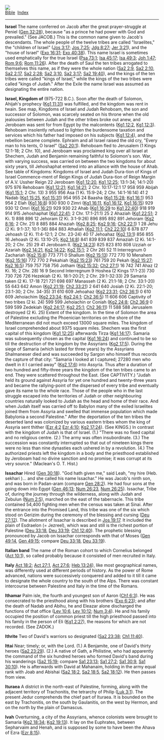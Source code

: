 [![](../../cdshop/ithlogo.png)](../../index)  
[Bible](../index)  [Index](index) 

------------------------------------------------------------------------

<span id="000">**Israel**</span> The name conferred on Jacob after the
great prayer-struggle at Peniel ([Gen 32:28](../kjv/gen032.htm#028)),
because "as a prince he had power with God and prevailed." (See JACOB.)
This is the common name given to Jacob's descendants. The whole people
of the twelve tribes are called "Israelites," the "children of Israel"
([Jos 3:17](../kjv/jos003.htm#017); [Jos 7:25](../kjv/jos007.htm#025);
[Jdg 8:27](../kjv/jdg008.htm#027); [Jer 3:21](../kjv/jer003.htm#021)),
and the "house of Israel" ([Exo 16:31](../kjv/exo016.htm#031); [Exo
40:38](../kjv/exo040.htm#038)). This name Israel is sometimes used
emphatically for the true Israel ([Psa 73:1](../kjv/psa073.htm#001);
[Isa 45:17](../kjv/isa045.htm#017); [Isa 49:3](../kjv/isa049.htm#003);
[Joh 1:47](../kjv/joh001.htm#047); [Rom 9:6](../kjv/rom009.htm#006);
[Rom 11:26](../kjv/rom011.htm#026)). After the death of Saul the ten
tribes arrogated to themselves this name, as if they were the whole
nation ([Sa2 2:9](../kjv/sa2002.htm#009), [Sa2
2:10](../kjv/sa2002.htm#010), [Sa2 2:17](../kjv/sa2002.htm#017), [Sa2
2:28](../kjv/sa2002.htm#028); [Sa2 3:10](../kjv/sa2003.htm#010), [Sa2
3:17](../kjv/sa2003.htm#017); [Sa2 19:40](../kjv/sa2019.htm#040)), and
the kings of the ten tribes were called "kings of Israel," while the
kings of the two tribes were called "kings of Judah." After the Exile
the name Israel was assumed as designating the entire nation.

<span id="001">**Israel, Kingdom of**</span> (975-722 B.C.). Soon after
the death of Solomon, Ahijah's prophecy ([Kg1
11:31](../kjv/kg1011.htm#031)) was fulfilled, and the kingdom was rent
in twain. See map, Kingdoms of Israel and Judah Rehoboam, the son and
successor of Solomon, was scarcely seated on his throne when the old
jealousies between Judah and the other tribes broke out anew, and
Jeroboam was sent for from Egypt by the malcontents ([Kg1
12:2](../kjv/kg1012.htm#002), [Kg1 12:3](../kjv/kg1012.htm#003)).
Rehoboam insolently refused to lighten the burdensome taxation and
services which his father had imposed on his subjects ([Kg1
12:4](../kjv/kg1012.htm#004)), and the rebellion became complete.
Ephraim and all Israel raised the old cry, "Every man to his tents, O
Israel" ([Sa2 20:1](../kjv/sa2020.htm#001)). Rehoboam fled to Jerusalem
(1 Kings 12:1-18; 2 Chr. 10), and Jeroboam was proclaimed king over all
Israel at Shechem, Judah and Benjamin remaining faithful to Solomon's
son. War, with varying success, was carried on between the two kingdoms
for about sixty years, till Jehoshaphat entered into an alliance with
the house of Ahab. See table of Kingdoms: Kingdoms of Israel and Judah
Dura-tion of Kings of Israel Commence-ment of Reign Kings of Judah
Dura-tion of Reign Margin of A.V. Ussher Reign 22 Jeroboam ([Kg1
12:20](../kjv/kg1012.htm#020), [Kg1 12:25](../kjv/kg1012.htm#025);
13:1-34; 14:1-20) 975 976 Rehoboam ([Kg1 12:21](../kjv/kg1012.htm#021);
[Kg1 14:21](../kjv/kg1014.htm#021); 2 Chr. 10:17-12:1 17 958 959 Abijah
([Kg1 15:1](../kjv/kg1015.htm#001); 2 Chr. 13) 3 955 956 Asa (1 Ki.
15:9-24; 2 Chr. 14:1-16:14) 41 2 Nadab ([Kg1
15:25](../kjv/kg1015.htm#025), [Kg1 15:31](../kjv/kg1015.htm#031)) 954
955 24 Baasha ([Kg1 15:28](../kjv/kg1015.htm#028); [Kg1
16:1](../kjv/kg1016.htm#001)) 953 954 2 Elah ([Kg1
16:8](../kjv/kg1016.htm#008)) 930 930 0 Zimri ([Kg1
16:11](../kjv/kg1016.htm#011), [Kg1 16:12](../kjv/kg1016.htm#012), [Kg1
16:15](../kjv/kg1016.htm#015)) 929 930 12 Omri ([Kg1
16:21](../kjv/kg1016.htm#021)) 929 930 22 Ahab ([Kg1
16:29](../kjv/kg1016.htm#029) to [Kg1 22:40](../kjv/kg1022.htm#040)) 918
919 914 915 Jehoshaphat ([Kg1 22:41](../kjv/kg1022.htm#041); 2 Chr.
17:1-21:1) 25 2 Ahaziah ([Kg1 22:51](../kjv/kg1022.htm#051); 2 Ki. 1)
898 896 12 Jehoram (2 Ki. 3:1-9:26) 896 895 892 891 Jehoram ([Kg2
8:16](../kjv/kg2008.htm#016); 2 Chr. 21) 8 885 884 Ahaziah ([Kg2
8:25](../kjv/kg2008.htm#025); [Kg2 9:16](../kjv/kg2009.htm#016); [Ch2
22:1](../kjv/ch2022.htm#001)) 1 28 Jehu (2 Ki. 9:1-37; 10:1-36) 884 883
Athaliah ([Kg2 11:1](../kjv/kg2011.htm#001); [Ch2
22:10](../kjv/ch2022.htm#010)) 6 878 877 Jehoash (2 Ki. 11:4-12:1; 2
Chr. 23-24) 40 17 Jehoahaz ([Kg2 13:1](../kjv/kg2013.htm#001)) 856 855
16 Jehoash (2 Ki. 13:10-25; [Kg2 14:8](../kjv/kg2014.htm#008)) 841 839
839 837 Amaziah (2 Ki. 14:1-20; 2 Chr. 25) 29 41 Jeroboam II. ([Kg2
14:23](../kjv/kg2014.htm#023)) 825 823 810 808 Uzziah or Azariah ([Kg2
14:21](../kjv/kg2014.htm#021), [Kg2 14:22](../kjv/kg2014.htm#022); [Kg2
15:1](../kjv/kg2015.htm#001); 2 Chr 26) 52 11 Interregnum 0 Zachariah
([Kg2 15:8](../kjv/kg2015.htm#008)) 773 771 0 Shallum ([Kg2
15:13](../kjv/kg2015.htm#013)) 772 770 10 Menahem ([Kg2
15:16](../kjv/kg2015.htm#016)) 772 770 2 Pekahiah ([Kg2
15:23](../kjv/kg2015.htm#023)) 761 759 20 Pekah ([Kg2
15:27](../kjv/kg2015.htm#027); [Kg2 16:5](../kjv/kg2016.htm#005)) 759
757 758 756 Jotham ([Kg2 15:32](../kjv/kg2015.htm#032); [Ch2
27:1](../kjv/ch2027.htm#001)) 16 742 741 Ahaz (2 Ki. 16; 2 Chr. 28) 16 9
Second Interregnum 9 Hoshea (2 Kings 17:1-23) 730 730 726 726 Hezekiah
(2 Ki. 18:1-20:21; 2 Chr. 29:1-32:33) 29 Samaria taken (2 Ki. 17-18 721
721 698 697 Manasseh (2 Ki. 21:1-18; 2 Chr. 33:1-20) 55 643 642 Amon
([Kg2 21:19](../kjv/kg2021.htm#019); [Ch2 33:21](../kjv/ch2033.htm#021))
2 641 640 Josiah (2 Ki. 22:1-20; 23:1-30; 2 Chr. 34-35) 31 610 609
Jehoahaz ([Kg2 23:31](../kjv/kg2023.htm#031); [Ch2
36:1](../kjv/ch2036.htm#001)) 0 610 609 Jehoiachim ([Kg2
23:34](../kjv/kg2023.htm#034); [Kg2 24:1](../kjv/kg2024.htm#001); [Ch2
36:5](../kjv/ch2036.htm#005)) 11 606 606 Captivity of two tribes (2 ki.
24) 599 599 Jehoiachin or Coniah ([Kg2 24:8](../kjv/kg2024.htm#008);
[Ch2 36:9](../kjv/ch2036.htm#009) 0 599 599 Zedekiah ([Kg2
24:17](../kjv/kg2024.htm#017); [Kg2 25:1](../kjv/kg2025.htm#001); [Ch2
36:11](../kjv/ch2036.htm#011)) 11 588 588 Jerusalem destroyed (2 Ki. 25)
Extent of the kingdom. In the time of Solomon the area of Palestine
excluding the Phoenician territories on the shore of the Mediterranean
did not much exceed 13000 square miles. The kingdom of Israel
comprehended about 9375 square miles. Shechem was the first capital of
this kingdom ([Kg1 12:25](../kjv/kg1012.htm#025)) afterwards Tirza ([Kg1
14:17](../kjv/kg1014.htm#017)). Samaria was subsequently chosen as the
capital ([Kg1 16:24](../kjv/kg1016.htm#024)) and continued to be so till
the destruction of the kingdom by the Assyrians ([Kg2
17:5](../kjv/kg2017.htm#005)). During the siege of Samaria (which lasted
for three years) by the Assyrians Shalmaneser died and was succeeded by
Sargon who himself thus records the capture of that city: "Samaria I
looked at I captured; 27280 men who dwelt in it I carried away" ([Kg2
17:6](../kjv/kg2017.htm#006)) into Assyria. Thus after a duration of two
hundred and fifty-three years the kingdom of the ten tribes came to an
end. They were scattered throughout the East. (See CAPTIVITY.) "Judah
held its ground against Assyria for yet one hundred and twenty-three
years and became the rallying-point of the dispersed of every tribe and
eventually gave its name to the whole race. Those of the people who in
the last struggle escaped into the territories of Judah or other
neighbouring countries naturally looked to Judah as the head and home of
their race. And when Judah itself was carried off to Babylon many of the
exiled Israelites joined them from Assyria and swelled that immense
population which made Babylonia a second Palestine." After the
deportation of the ten tribes the deserted land was colonized by various
eastern tribes whom the king of Assyria sent thither ([Ezr
4:2](../kjv/ezr004.htm#002) [Ezr 4:10](../kjv/ezr004.htm#010); [Kg2
17:24](../kjv/kg2017.htm#024)). (See KINGS.) In contrast with the
kingdom of Judah is that of Israel. (1.) "There was no fixed capital and
no religious centre. (2.) The army was often insubordinate. (3.) The
succession was constantly interrupted so that out of nineteen kings
there were no less than nine dynasties each ushered in by a revolution.
(4.) The authorized priests left the kingdom in a body and the
priesthood established by Jeroboam had no divine sanction and no
promise; it was corrupt at its very source." (Maclean's O. T. Hist.)

<span id="002">**Issachar**</span> Hired ([Gen
30:18](../kjv/gen030.htm#018)). "God hath given me," said Leah, "my hire
(Heb. sekhari )... and she called his name Issachar." He was Jacob's
ninth son, and was born in Padan-aram (compare [Gen
28:2](../kjv/gen028.htm#002)). He had four sons at the going down into
Egypt ([Gen 46:13](../kjv/gen046.htm#013); [Num
26:23](../kjv/num026.htm#023), [Num 26:25](../kjv/num026.htm#025)).
Issachar, Tribe of, during the journey through the wilderness, along
with Judah and Zebulun ([Num 2:5](../kjv/num002.htm#005)), marched on
the east of the tabernacle. This tribe contained 54,400 fighting men
when the census was taken at Sinai. After the entrance into the Promised
Land, this tribe was one of the six which stood on Gerizim during the
ceremony of the blessing and cursing ([Deu
27:12](../kjv/deu027.htm#012)). The allotment of Issachar is described
in [Jos 19:17](../kjv/jos019.htm#017). It included the plain of
Esdraelon (= Jezreel), which was and still is the richest portion of
Palestine ([Deu 33:18](../kjv/deu033.htm#018), [Deu
33:19](../kjv/deu033.htm#019); [Ch1 12:40](../kjv/ch1012.htm#040)). The
prophetic blessing pronounced by Jacob on Issachar corresponds with that
of Moses ([Gen 49:14](../kjv/gen049.htm#014), [Gen
49:15](../kjv/gen049.htm#015); compare [Deu
33:18](../kjv/deu033.htm#018), [Deu 33:19](../kjv/deu033.htm#019)).

<span id="003">**Italian band**</span> The name of the Roman cohort to
which Cornelius belonged ([Act 10:1](../kjv/act010.htm#001)), so called
probably because it consisted of men recruited in Italy.

<span id="004">**Italy**</span> [Act 18:2](../kjv/act018.htm#002); [Act
27:1](../kjv/act027.htm#001), [Act 27:6](../kjv/act027.htm#006); [Heb
13:24](../kjv/heb013.htm#024)), like most geographical names, was
differently used at different periods of history. As the power of Rome
advanced, nations were successively conquered and added to it till it
came to designate the whole country to the south of the Alps. There was
constant intercourse between Palestine and Italy in the time of the
Romans.

<span id="005">**Ithamar**</span> Palm isle, the fourth and youngest son
of Aaron ([Ch1 6:3](../kjv/ch1006.htm#003)). He was consecrated to the
priesthood along with his brothers ([Exo 6:23](../kjv/exo006.htm#023));
and after the death of Nadab and Abihu, he and Eleazar alone discharged
the functions of that office ([Lev 10:6](../kjv/lev010.htm#006), [Lev
10:12](../kjv/lev010.htm#012); [Num 3:4](../kjv/num003.htm#004)). He and
his family occupied the position of common priest till the high
priesthood passed into his family in the person of Eli ([Kg1
2:27](../kjv/kg1002.htm#027)), the reasons for which are not recorded.
(See ZADOK.)

<span id="006">**Ithrite**</span> Two of David's warriors so designated
([Sa2 23:38](../kjv/sa2023.htm#038); [Ch1
11:40](../kjv/ch1011.htm#040)).

<span id="007">**Ittai**</span> Near; timely; or, with the Lord. (1.) A
Benjamite, one of David's thirty heroes ([Sa2
23:29](../kjv/sa2023.htm#029)). (2.) A native of Gath, a Philistine, who
had apparently the command of the six hundred heroes who formed David's
band during his wanderings ([Sa2 15:19](../kjv/sa2015.htm#019); compare
[Sa1 23:13](../kjv/sa1023.htm#013); [Sa1 27:2](../kjv/sa1027.htm#002);
[Sa1 30:9](../kjv/sa1030.htm#009), [Sa1 30:10](../kjv/sa1030.htm#010)).
He is afterwards with David at Mahanaim, holding in the army equal rank
with Joab and Abishai ([Sa2 18:2](../kjv/sa2018.htm#002), [Sa2
18:5](../kjv/sa2018.htm#005), [Sa2 18:12](../kjv/sa2018.htm#012)). He
then passes from view.

<span id="008">**Ituraea**</span> A district in the north-east of
Palestine, forming, along with the adjacent territory of Trachonitis,
the tetrarchy of Philip ([Luk 3:1](../kjv/luk003.htm#001)). The present
Jedur comprehends the chief part of Ituraea. It is bounded on the east
by Trachonitis, on the south by Gaulanitis, on the west by Hermon, and
on the north by the plain of Damascus.

<span id="009">**Ivah**</span> Overturning, a city of the Assyrians,
whence colonists were brought to Samaria ([Kg2
18:34](../kjv/kg2018.htm#034); [Kg2 19:13](../kjv/kg2019.htm#013)). It
lay on the Euphrates, between Sepharvaim and Henah, and is supposed by
some to have been the Ahava of Ezra ([Ezr 8:15](../kjv/ezr008.htm#015)).
